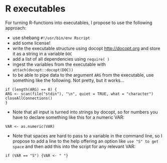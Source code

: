 # R executables

For turning R-functions into executables, I propose to use the following approach:

- use shebang `#!/usr/bin/env Rscript`
- add some license!
- write the executable structure using docopt <http://docopt.org> and store it as a string in a variable `DOC`
- add a list of all dependencies using `require( )`
- ingest the variables from the executable with `attach(docopt::docopt(DOC))`
- to be able to pipe data to the argument `ARG` from the executable, use something like the following. Not pretty, but it works...

````
if (length(ARG) == 0) {
ARG <- scan(file("stdin"), "\n", quiet = TRUE, what = "character")
closeAllConnections() 
}
````

- Note that all input is turned into strings by docopt, so for numbers you have to declare something like this for a numeric VAR:

```
VAR <- as.numeric(VAR)
```

- Note that spaces are hard to pass to a variable in the command line, so I propose to add a line to the help offering an option like `use "S" to get space` and then add this into the script for any relevant VAR:

```
if (VAR == "S") {VAR <- " "}
```

